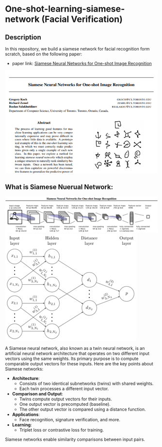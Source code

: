 # One-shot-learning-siamese-network (Facial Verification)

## Description
In this repository, we build a siamese network for facial recognition form scratch, based on the following paper:
- paper link: [Siamese Neural Networks for One-shot Image Recognition](https://www.cs.cmu.edu/~rsalakhu/papers/oneshot1.pdf)

![alt](./files/paper.PNG)

## What is Siamese Nuerual Network:
![alt](./files/architecture.PNG)
![alt](./files/architecture2.PNG)

A Siamese neural network, also known as a twin neural network, is an artificial neural network architecture that operates on two different input vectors using the same weights. Its primary purpose is to compute comparable output vectors for these inputs. Here are the key points about Siamese networks:

- **Architecture**:
  - Consists of two identical subnetworks (twins) with shared weights.
  - Each twin processes a different input vector.
- **Comparison and Output**:
  - Twins compute output vectors for their inputs.
  - One output vector is precomputed (baseline).
  - The other output vector is compared using a distance function.
- **Applications**:
  - Face recognition, signature verification, and more.
- **Learning**:
  - Triplet loss or contrastive loss for training.

Siamese networks enable similarity comparisons between input pairs.